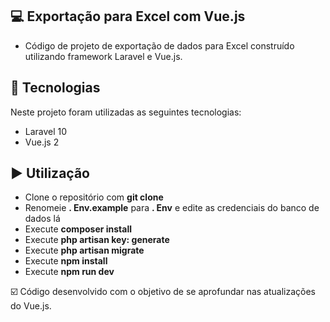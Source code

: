 ## 💻 Exportação para Excel com Vue.js

- Código de projeto de exportação de dados para Excel construído utilizando framework Laravel e Vue.js.

## :rocket: Tecnologias

Neste projeto foram utilizadas as seguintes tecnologias:

 - Laravel 10
 - Vue.js 2

## ▶️ Utilização
 - Clone o repositório com __git clone__
 - Renomeie __. Env.example__ para __. Env__ e edite as credenciais do banco de dados lá
 - Execute __composer install__
 - Execute __php artisan key: generate__
 - Execute __php artisan migrate__
 - Execute __npm install__
 - Execute __npm run dev__


☑️ Código desenvolvido com o objetivo de se aprofundar nas atualizações do Vue.js.
